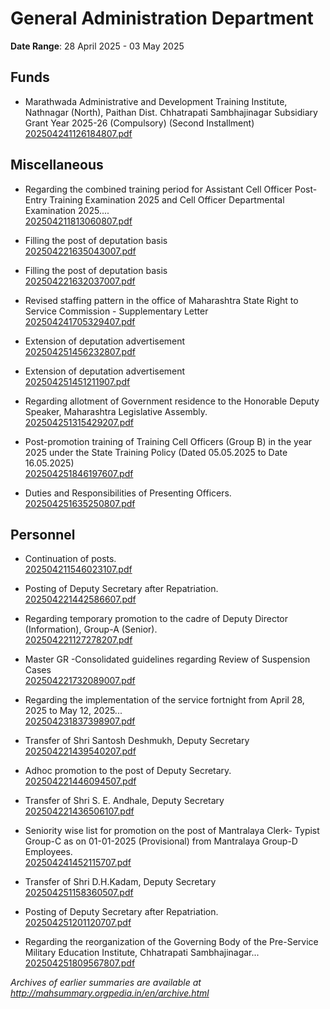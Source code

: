 # General Administration Department

**Date Range**: 28 April 2025 - 03 May 2025


## Funds
- Marathwada Administrative and Development Training Institute, Nathnagar (North), Paithan Dist. Chhatrapati Sambhajinagar Subsidiary Grant Year 2025-26 (Compulsory) (Second Installment)\
  [202504241126184807.pdf](https://gr.maharashtra.gov.in/Site/Upload/Government%20Resolutions/English/202504241126184807.pdf)

## Miscellaneous
- Regarding the combined training period for Assistant Cell Officer Post-Entry Training Examination 2025 and Cell Officer Departmental Examination 2025....\
  [202504211813060807.pdf](https://gr.maharashtra.gov.in/Site/Upload/Government%20Resolutions/English/202504211813060807...pdf)

- Filling the post of deputation basis\
  [202504221635043007.pdf](https://gr.maharashtra.gov.in/Site/Upload/Government%20Resolutions/English/202504221635043007.pdf)

- Filling the post of deputation basis\
  [202504221632037007.pdf](https://gr.maharashtra.gov.in/Site/Upload/Government%20Resolutions/English/202504221632037007.....pdf)

- Revised staffing pattern in the office of Maharashtra State Right to Service Commission - Supplementary Letter\
  [202504241705329407.pdf](https://gr.maharashtra.gov.in/Site/Upload/Government%20Resolutions/English/202504241705329407.pdf)

- Extension of deputation advertisement\
  [202504251456232807.pdf](https://gr.maharashtra.gov.in/Site/Upload/Government%20Resolutions/English/202504251456232807.pdf)

- Extension of deputation advertisement\
  [202504251451211907.pdf](https://gr.maharashtra.gov.in/Site/Upload/Government%20Resolutions/English/202504251451211907.pdf)

- Regarding allotment of Government residence to the Honorable Deputy Speaker, Maharashtra Legislative Assembly.\
  [202504251315429207.pdf](https://gr.maharashtra.gov.in/Site/Upload/Government%20Resolutions/English/202504251315429207.pdf)

- Post-promotion training of Training Cell Officers (Group B) in the year 2025 under the State Training Policy (Dated 05.05.2025 to Date 16.05.2025)\
  [202504251846197607.pdf](https://gr.maharashtra.gov.in/Site/Upload/Government%20Resolutions/English/202504251846197607.pdf)

- Duties and Responsibilities of Presenting Officers.\
  [202504251635250807.pdf](https://gr.maharashtra.gov.in/Site/Upload/Government%20Resolutions/English/202504251635250807.pdf)

## Personnel
- Continuation of posts.\
  [202504211546023107.pdf](https://gr.maharashtra.gov.in/Site/Upload/Government%20Resolutions/English/202504211546023107.pdf)

- Posting of Deputy Secretary after Repatriation.\
  [202504221442586607.pdf](https://gr.maharashtra.gov.in/Site/Upload/Government%20Resolutions/English/202504221442586607.pdf)

- Regarding temporary promotion to the cadre of Deputy Director (Information), Group-A (Senior).\
  [202504221127278207.pdf](https://gr.maharashtra.gov.in/Site/Upload/Government%20Resolutions/English/202504221127278207.pdf)

- Master GR -Consolidated guidelines regarding Review of Suspension Cases\
  [202504221732089007.pdf](https://gr.maharashtra.gov.in/Site/Upload/Government%20Resolutions/English/202504221732089007.pdf)

- Regarding the implementation of the service fortnight from April 28, 2025 to May 12, 2025...\
  [202504231837398907.pdf](https://gr.maharashtra.gov.in/Site/Upload/Government%20Resolutions/English/202504231837398907.pdf)

- Transfer of Shri Santosh Deshmukh, Deputy Secretary\
  [202504221439540207.pdf](https://gr.maharashtra.gov.in/Site/Upload/Government%20Resolutions/English/202504221439540207.pdf)

- Adhoc promotion to the post of Deputy Secretary.\
  [202504221446094507.pdf](https://gr.maharashtra.gov.in/Site/Upload/Government%20Resolutions/English/202504221446094507.....pdf)

- Transfer of Shri S. E. Andhale, Deputy Secretary\
  [202504221436506107.pdf](https://gr.maharashtra.gov.in/Site/Upload/Government%20Resolutions/English/202504221436506107.pdf)

- Seniority wise list for promotion on the post of Mantralaya Clerk- Typist Group-C as on 01-01-2025 (Provisional) from Mantralaya Group-D Employees.\
  [202504241452115707.pdf](https://gr.maharashtra.gov.in/Site/Upload/Government%20Resolutions/English/202504241452115707.pdf)

- Transfer of Shri D.H.Kadam, Deputy Secretary\
  [202504251158360507.pdf](https://gr.maharashtra.gov.in/Site/Upload/Government%20Resolutions/English/202504251158360507.pdf)

- Posting of Deputy Secretary after Repatriation.\
  [202504251201120707.pdf](https://gr.maharashtra.gov.in/Site/Upload/Government%20Resolutions/English/202504251201120707.pdf)

- Regarding the reorganization of the Governing Body of the Pre-Service Military Education Institute, Chhatrapati Sambhajinagar...\
  [202504251809567807.pdf](https://gr.maharashtra.gov.in/Site/Upload/Government%20Resolutions/English/202504251809567807.pdf)


*Archives of earlier summaries are available at http://mahsummary.orgpedia.in/en/archive.html*